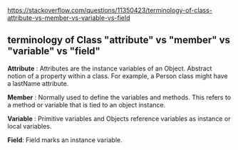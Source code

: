 https://stackoverflow.com/questions/11350423/terminology-of-class-attribute-vs-member-vs-variable-vs-field

## terminology of Class "attribute" vs "member" vs "variable" vs "field"


<b>Attribute</b> : Attributes are the instance variables of an Object. Abstract notion of a property within a class. For example, a Person class might have a lastName attribute.

<b>Member</b> : Normally used to define the variables and methods. This refers to a method or variable that is tied to an object instance.

<b>Variable</b> : Primitive variables and Objects reference variables as instance or local variables.

<b>Field</b>: Field marks an instance variable.